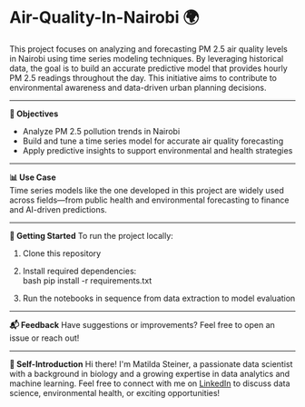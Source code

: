 # Air-Quality-In-Nairobi 🌍
This project focuses on analyzing and forecasting PM 2.5 air quality levels in Nairobi using time series modeling techniques. By leveraging historical data, the goal is to build an accurate predictive model that provides hourly PM 2.5 readings throughout the day. This initiative aims to contribute to environmental awareness and data-driven urban planning decisions.

---

**🎯 Objectives**
- Analyze PM 2.5 pollution trends in Nairobi  
- Build and tune a time series model for accurate air quality forecasting  
- Apply predictive insights to support environmental and health strategies  

---

**📊 Use Case**  
Time series models like the one developed in this project are widely used across fields—from public health and environmental forecasting to finance and AI-driven predictions.

---

**🚀 Getting Started** 
To run the project locally:
1. Clone this repository  
2. Install required dependencies:  
   bash
   pip install -r requirements.txt
   
3. Run the notebooks in sequence from data extraction to model evaluation

---

**📬 Feedback**
Have suggestions or improvements? Feel free to open an issue or reach out!

---

**👋 Self-Introduction**
Hi there! I'm Matilda Steiner, a passionate data scientist with a background in biology and a growing expertise in data analytics and machine learning. 
Feel free to connect with me on [LinkedIn](https://www.linkedin.com/in/matilda-steiner-866388227) to discuss data science, environmental health, or exciting opportunities!
